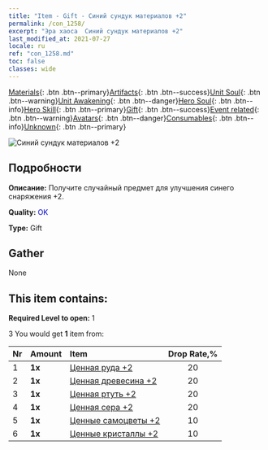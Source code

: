 ```yaml
---
title: "Item - Gift - Синий сундук материалов +2"
permalink: /con_1258/
excerpt: "Эра хаоса  Синий сундук материалов +2"
last_modified_at: 2021-07-27
locale: ru
ref: "con_1258.md"
toc: false
classes: wide
---
```

 [Materials](/ItemsRU/){: .btn .btn--primary}[Artifacts](/ItemsRU/Artifacts/){: .btn .btn--success}[Unit Soul](/ItemsRU/UnitSoul/){: .btn .btn--warning}[Unit Awakening](/ItemsRU/UnitAwakening/){: .btn .btn--danger}[Hero Soul](/ItemsRU/HeroSoul/){: .btn .btn--info}[Hero Skill](/ItemsRU/HeroSkill/){: .btn .btn--primary}[Gift](/ItemsRU/Gift/){: .btn .btn--success}[Event related](/ItemsRU/Events/){: .btn .btn--warning}[Avatars](/ItemsRU/Avatars/){: .btn .btn--danger}[Consumables](/ItemsRU/Consumables/){: .btn .btn--info}[Unknown](/ItemsRU/Unknown/){: .btn .btn--primary}

 ![Синий сундук материалов +2](/images/t/i_304002.png)

## Подробности
 **Описание:** Получите случайный предмет для улучшения синего снаряжения +2.

 **Quality:** <span style="color: #0000CD">OK</span>

 **Type:** Gift

## Gather

  None

## This item contains:

 **Required Level to open:** 1

 3 You would get **1** item  from:

  | Nr | Amount |     Item    | Drop Rate,% |
  |:---|:-------|:------------|:---------:|
  | 1 |  **1x** | [Ценная руда +2](/ItemsRU/mat_26/) | 20 | 
  | 2 |  **1x** | [Ценная древесина +2](/ItemsRU/mat_27/) | 20 | 
  | 3 |  **1x** | [Ценная ртуть +2](/ItemsRU/mat_28/) | 20 | 
  | 4 |  **1x** | [Ценная сера +2](/ItemsRU/mat_29/) | 20 | 
  | 5 |  **1x** | [Ценные самоцветы +2](/ItemsRU/mat_30/) | 10 | 
  | 6 |  **1x** | [Ценные кристаллы +2](/ItemsRU/mat_31/) | 10 | 
